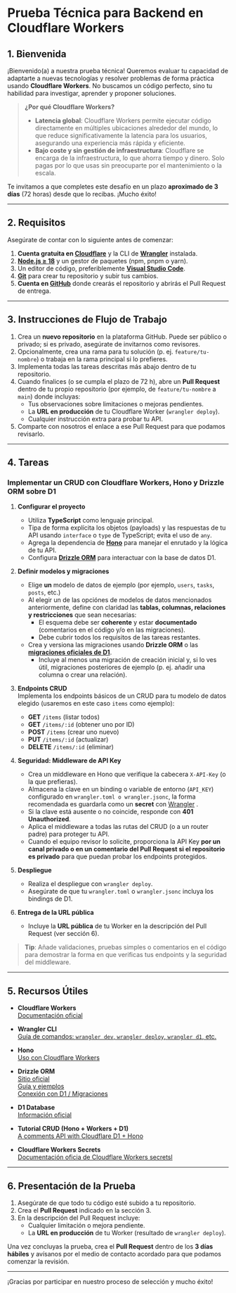 # Prueba Técnica para Backend en Cloudflare Workers

## 1. Bienvenida

¡Bienvenido(a) a nuestra prueba técnica! Queremos evaluar tu capacidad de adaptarte a nuevas tecnologías y resolver problemas de forma práctica usando **Cloudflare Workers**. No buscamos un código perfecto, sino tu habilidad para investigar, aprender y proponer soluciones.

> **¿Por qué Cloudflare Workers?**  
> * **Latencia global**: Cloudflare Workers permite ejecutar código directamente en múltiples ubicaciones alrededor del mundo, lo que reduce significativamente la latencia para los usuarios, asegurando una experiencia más rápida y eficiente.  
> * **Bajo coste y sin gestión de infraestructura**: Cloudflare se encarga de la infraestructura, lo que ahorra tiempo y dinero. Solo pagas por lo que usas sin preocuparte por el mantenimiento o la escala.

Te invitamos a que completes este desafío en un plazo **aproximado de 3 días** (72 horas) desde que lo recibas. ¡Mucho éxito!

---

## 2. Requisitos

Asegúrate de contar con lo siguiente antes de comenzar:

1. **Cuenta gratuita en [Cloudflare](https://dash.cloudflare.com/sign-up)** y la CLI de **[Wrangler](https://developers.cloudflare.com/workers/wrangler/get-started/)** instalada.  
2. **[Node.js ≥ 18](https://nodejs.org/es/)** y un gestor de paquetes (npm, pnpm o yarn).  
3. Un editor de código, preferiblemente **[Visual Studio Code](https://code.visualstudio.com/)**.  
4. **[Git](https://git-scm.com/)** para crear tu repositorio y subir tus cambios. 
5. **Cuenta en [GitHub](https://github.com/)** donde crearás el repositorio y abrirás el Pull Request de entrega.  

---

## 3. Instrucciones de Flujo de Trabajo

1. Crea un **nuevo repositorio** en la plataforma GitHub. Puede ser público o privado; si es privado, asegúrate de invitarnos como revisores.  
2. Opcionalmente, crea una rama para tu solución (p. ej. `feature/tu-nombre`) o trabaja en la rama principal si lo prefieres.  
3. Implementa todas las tareas descritas más abajo dentro de tu repositorio.  
4. Cuando finalices (o se cumpla el plazo de 72 h), abre un **Pull Request** dentro de tu propio repositorio (por ejemplo, de `feature/tu-nombre` a `main`) donde incluyas:  
   * Tus observaciones sobre limitaciones o mejoras pendientes.  
   * La **URL en producción** de tu Cloudflare Worker (`wrangler deploy`).  
   * Cualquier instrucción extra para probar tu API.  
5. Comparte con nosotros el enlace a ese Pull Request para que podamos revisarlo.

---

## 4. Tareas

### Implementar un CRUD con Cloudflare Workers, Hono y Drizzle ORM sobre D1

1. **Configurar el proyecto**  
   * Utiliza **TypeScript** como lenguaje principal.  
   * Tipa de forma explícita los objetos (payloads) y las respuestas de tu API usando `interface` o `type` de TypeScript; evita el uso de `any`.  
   * Agrega la dependencia de **[Hono](https://hono.dev/docs/getting-started/cloudflare-workers)** para manejar el enrutado y la lógica de tu API.  
   * Configura **[Drizzle ORM](https://orm.drizzle.team/docs/connect-cloudflare-d1)** para interactuar con la base de datos D1.  

2. **Definir modelos y migraciones**  
     * Elige **un** modelo de datos de ejemplo (por ejemplo, `users`, `tasks`, `posts`, etc.)
   * Al elegir un de las opciónes de modelos de datos mencionados anteriormente, define con claridad las **tablas, columnas, relaciones y restricciones** que sean necesarias:  
     * El esquema debe ser **coherente** y estar **documentado** (comentarios en el código y/o en las migraciones).  
     * Debe cubrir todos los requisitos de las tareas restantes.  
   * Crea y versiona las migraciones usando **Drizzle ORM** o las **[migraciones oficiales de D1](https://developers.cloudflare.com/d1/reference/migrations/)**.  
     * Incluye al menos una migración de creación inicial y, si lo ves útil, migraciones posteriores de ejemplo (p. ej. añadir una columna o crear una relación). 

3. **Endpoints CRUD**  
   Implementa los endpoints básicos de un CRUD para tu modelo de datos elegido (usaremos en este caso `items` como ejemplo):  
   * **GET** `/items` (listar todos)  
   * **GET** `/items/:id` (obtener uno por ID)  
   * **POST** `/items` (crear uno nuevo)  
   * **PUT** `/items/:id` (actualizar)  
   * **DELETE** `/items/:id` (eliminar)  

4. **Seguridad: Middleware de API Key**  
   * Crea un middleware en Hono que verifique la cabecera `X-API-Key` (o la que prefieras).  
   * Almacena la clave en un binding o variable de entorno (`API_KEY`) configurado en `wrangler.toml o wrangler.jsonc`,  la forma recomendada es guardarla como un **secret** con [Wrangler](https://developers.cloudflare.com/workers/wrangler/commands/#secret-put) .  
   * Si la clave está ausente o no coincide, responde con **401 Unauthorized**.  
   * Aplica el middleware a todas las rutas del CRUD (o a un router padre) para proteger tu API.  
    * Cuando el equipo revisor lo solicite, proporciona la API Key **por un canal privado o en un comentario del Pull Request si el repositorio es privado** para que puedan probar los endpoints protegidos. 



5. **Despliegue**  
   * Realiza el despliegue con `wrangler deploy`.  
    * Asegúrate de que tu `wrangler.toml` o `wrangler.jsonc` incluya los bindings de D1.

6. **Entrega de la URL pública**  
   * Incluye la **URL pública** de tu Worker en la descripción del Pull Request (ver sección 6).  

> **Tip**: Añade validaciones, pruebas simples o comentarios en el código para demostrar la forma en que verificas tus endpoints y la seguridad del middleware.

---

## 5. Recursos Útiles

* **Cloudflare Workers**  
  [Documentación oficial](https://developers.cloudflare.com/workers/)  

* **Wrangler CLI**  
  [Guía de comandos: `wrangler dev`, `wrangler deploy`, `wrangler d1`, etc.](https://developers.cloudflare.com/workers/wrangler/)  

* **Hono**  
  [Uso con Cloudflare Workers]((https://hono.dev/docs/getting-started/cloudflare-workers))  

* **Drizzle ORM**  
  [Sitio oficial](https://orm.drizzle.team/)  
  [Guía y ejemplos](https://orm.drizzle.team/docs/column-types/sqlite)  
  [Conexión con D1 / Migraciones](https://orm.drizzle.team/docs/connect-cloudflare-d1)  

* **D1 Database**  
  [Información oficial](https://developers.cloudflare.com/d1/)  

* **Tutorial CRUD (Hono + Workers + D1)**  
  [A comments API with Cloudflare D1 + Hono](https://developers.cloudflare.com/d1/tutorials/build-a-comments-api/)  

* **Cloudflare Workers Secrets**  
  [Documentación oficia de Cloudflare Workers secretsl](https://developers.cloudflare.com/workers/configuration/secrets/)  

---

## 6. Presentación de la Prueba

1. Asegúrate de que todo tu código esté subido a tu repositorio.  
2. Crea el **Pull Request** indicado en la sección 3.  
3. En la descripción del Pull Request incluye:  
   * Cualquier limitación o mejora pendiente.  
   * La **URL en producción** de tu Worker (resultado de `wrangler deploy`).  

Una vez concluyas la prueba, crea el **Pull Request** dentro de los **3 días hábiles** y avísanos por el medio de contacto acordado para que podamos comenzar la revisión.

---

¡Gracias por participar en nuestro proceso de selección y mucho éxito!

